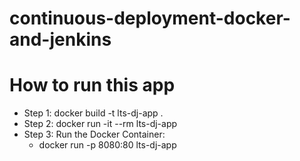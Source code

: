 # continuous-deployment-docker-and-jenkins

# How to run this app
 - Step 1: docker build -t lts-dj-app .
 - Step 2: docker run -it --rm lts-dj-app
 - Step 3: Run the Docker Container:
    - docker run -p 8080:80 lts-dj-app
